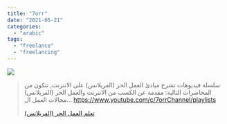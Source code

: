 ```yaml
---
title: "7orr"
date: "2021-05-21"
categories: 
  - "arabic"
tags: 
  - "freelance"
  - "freelancing"
---
```


![](https://yt3.ggpht.com/ytc/AAUvwniw--BxGyqw0HDvK8CB4V9BGtqdXYNgz1_mHL7VtA=s176-c-k-c0x00ffffff-no-rj)

> سلسلة فيديوهات تشرح مبادئ العمل الحر (الفريلانس) على الانترنت, تتكون من المحاضرات التالية: مقدمة عن الكسب من الانترنت والعمل الحر (الفريلانس) مجالات العمل ال... https://www.youtube.com/c/7orrChannel/playlists
> 
> [تعلم العمل الحر (الفريلانس)](https://www.youtube.com/c/7orrChannel/playlists)
